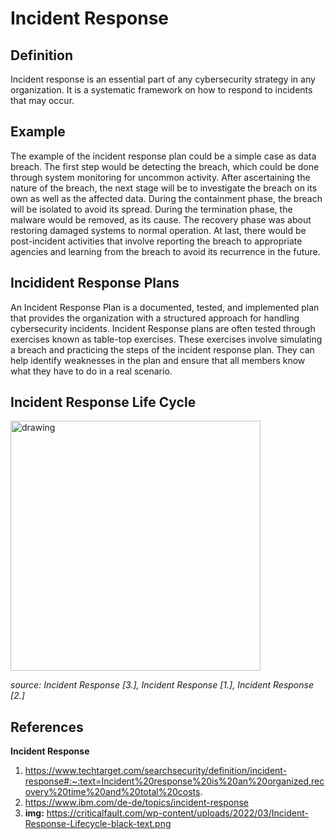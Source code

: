 # Incident Response

## Definition

Incident response is an essential part of any cybersecurity strategy in any organization. It is a systematic framework on how to respond to incidents that may occur.

## Example

The example of the incident response plan could be a simple case as data breach. The first step would be detecting the breach, which could be done through system monitoring for uncommon activity. After ascertaining the nature of the breach, the next stage will be to investigate the breach on its own as well as the affected data. During the containment phase, the breach will be isolated to avoid its spread. During the termination phase, the malware would be removed, as its cause. The recovery phase was about restoring damaged systems to normal operation. At last, there would be post-incident activities that involve reporting the breach to appropriate agencies and learning from the breach to avoid its recurrence in the future.

## Incidident Response Plans

An Incident Response Plan is a documented, tested, and implemented plan that provides the organization with a structured approach for handling cybersecurity incidents.
Incident Response plans are often tested through exercises known as table-top exercises. These exercises involve simulating a breach and practicing the steps of the incident response plan. They can help identify weaknesses in the plan and ensure that all members know what they have to do in a real scenario.

## Incident Response Life Cycle

<img src="https://criticalfault.com/wp-content/uploads/2022/03/Incident-Response-Lifecycle-black-text.png" alt="drawing" style="width:400px"/>

_source: Incident Response \[3.\], Incident Response \[1.\], Incident Response \[2.\]_

## References

**Incident Response**

1. https://www.techtarget.com/searchsecurity/definition/incident-response#:~:text=Incident%20response%20is%20an%20organized,recovery%20time%20and%20total%20costs.
1. https://www.ibm.com/de-de/topics/incident-response
1. **img:** https://criticalfault.com/wp-content/uploads/2022/03/Incident-Response-Lifecycle-black-text.png
